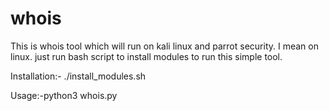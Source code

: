 # whois
This is whois tool which will run on kali linux and parrot security. I mean on linux.
just run bash script to install modules to run this simple tool.

Installation:- ./install_modules.sh

Usage:-python3 whois.py
